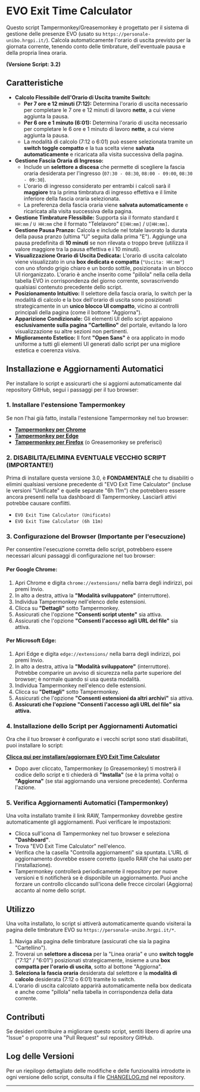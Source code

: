 # EVO Exit Time Calculator

Questo script Tampermonkey/Greasemonkey è progettato per il sistema di gestione delle presenze EVO (usato su `https://personale-unibo.hrgpi.it/`). Calcola automaticamente l'orario di uscita previsto per la giornata corrente, tenendo conto delle timbrature, dell'eventuale pausa e della propria linea oraria.

**(Versione Script: 3.2)**

## Caratteristiche

* **Calcolo Flessibile dell'Orario di Uscita tramite Switch:**
    * **Per 7 ore e 12 minuti (7:12):** Determina l'orario di uscita necessario per completare le 7 ore e 12 minuti di lavoro **nette**, a cui viene aggiunta la pausa.
    * **Per 6 ore e 1 minuto (6:01):** Determina l'orario di uscita necessario per completare le 6 ore e 1 minuto di lavoro **nette**, a cui viene aggiunta la pausa.
    * La modalità di calcolo (7:12 o 6:01) può essere selezionata tramite un **switch toggle compatto** e la tua scelta viene **salvata automaticamente** e ricaricata alla visita successiva della pagina.
* **Gestione Fascia Oraria di Ingresso:**
    * Include un **selettore a discesa** che permette di scegliere la fascia oraria desiderata per l'ingresso (`07:30 - 08:30`, `08:00 - 09:00`, `08:30 - 09:30`).
    * L'orario di ingresso considerato per entrambi i calcoli sarà il **maggiore** tra la prima timbratura di ingresso effettiva e il limite inferiore della fascia oraria selezionata.
    * La preferenza della fascia oraria viene **salvata automaticamente** e ricaricata alla visita successiva della pagina.
* **Gestione Timbrature Flessibile:** Supporta sia il formato standard `E HH:mm` / `U HH:mm` che il formato "Telelavoro" `E[HH:mm]` / `U[HH:mm]`.
* **Gestione Pausa Pranzo:** Calcola e include nel totale lavorato la durata della pausa pranzo (ultima "U" seguita dalla prima "E"). Aggiunge una pausa predefinita di **10 minuti** se non rilevata o troppo breve (utilizza il valore maggiore tra la pausa effettiva e i 10 minuti).
* **Visualizzazione Orario di Uscita Dedicata:** L'orario di uscita calcolato viene visualizzato in una **box dedicata e compatta** (`"Uscita: HH:mm"`) con uno sfondo grigio chiaro e un bordo sottile, posizionata in un blocco UI riorganizzato. L'orario è anche inserito come "pillola" nella cella della tabella EVO in corrispondenza del giorno corrente, sovrascrivendo qualsiasi contenuto precedente dello script.
* **Posizionamento Intuitivo:** Il selettore della fascia oraria, lo switch per la modalità di calcolo e la box dell'orario di uscita sono posizionati strategicamente in un **unico blocco UI compatto**, vicino ai controlli principali della pagina (come il bottone "Aggiorna").
* **Apparizione Condizionale:** Gli elementi UI dello script appaiono **esclusivamente sulla pagina "Cartellino"** del portale, evitando la loro visualizzazione su altre sezioni non pertinenti.
* **Miglioramento Estetico:** Il font **"Open Sans"** è ora applicato in modo uniforme a tutti gli elementi UI generati dallo script per una migliore estetica e coerenza visiva.

## Installazione e Aggiornamenti Automatici

Per installare lo script e assicurarti che si aggiorni automaticamente dal repository GitHub, segui i passaggi per il tuo browser:

### 1. Installare l'estensione Tampermonkey

Se non l'hai già fatto, installa l'estensione Tampermonkey nel tuo browser:

* **[Tampermonkey per Chrome](https://chrome.google.com/webstore/detail/tampermonkey/dhdgffkkebhmkfjojejmpbldmpobfkfo)**
* **[Tampermonkey per Edge](https://microsoftedge.microsoft.com/addons/detail/tampermonkey/iikmkjmpbldmmepgdkmfapfmccmocdkf)**
* **[Tampermonkey per Firefox](https://addons.mozilla.org/it/firefox/addon/tampermonkey/)** (o Greasemonkey se preferisci)

### 2. **DISABILITA/ELIMINA EVENTUALE VECCHIO SCRIPT (IMPORTANTE!)**

Prima di installare questa versione 3.0, è **FONDAMENTALE** che tu disabiliti o elimini qualsiasi versione precedente di "EVO Exit Time Calculator" (incluse le versioni "Unificate" e quelle separate "6h 11m") che potrebbero essere ancora presenti nella tua dashboard di Tampermonkey. Lasciarli attivi potrebbe causare conflitti.

* `EVO Exit Time Calculator (Unificato)`
* `EVO Exit Time Calculator (6h 11m)`

### 3. Configurazione del Browser (Importante per l'esecuzione)

Per consentire l'esecuzione corretta dello script, potrebbero essere necessari alcuni passaggi di configurazione nel tuo browser:

#### Per Google Chrome:

1.  Apri Chrome e digita `chrome://extensions/` nella barra degli indirizzi, poi premi Invio.
2.  In alto a destra, attiva la **"Modalità sviluppatore"** (interruttore).
3.  Individua Tampermonkey nell'elenco delle estensioni.
4.  Clicca su **"Dettagli"** sotto Tampermonkey.
5.  Assicurati che l'opzione **"Consenti script utente"** sia attiva.
6.  Assicurati che l'opzione **"Consenti l'accesso agli URL del file"** sia attiva.

#### Per Microsoft Edge:

1.  Apri Edge e digita `edge://extensions/` nella barra degli indirizzi, poi premi Invio.
2.  In alto a destra, attiva la **"Modalità sviluppatore"** (interruttore). Potrebbe comparire un avviso di sicurezza nella parte superiore del browser; è normale quando si usa questa modalità.
3.  Individua Tampermonkey nell'elenco delle estensioni.
4.  Clicca su **"Dettagli"** sotto Tampermonkey.
5.  Assicurati che l'opzione **"Consenti estensioni da altri archivi"** sia attiva.
6.  **Assicurati che l'opzione "Consenti l'accesso agli URL del file" sia attiva.**

### 4. Installazione dello Script per Aggiornamenti Automatici

Ora che il tuo browser è configurato e i vecchi script sono stati disabilitati, puoi installare lo script:

[**Clicca qui per installare/aggiornare EVO Exit Time Calculator**](https://raw.githubusercontent.com/stefano-salvatore7/evo-exit-time-calc/main/evo-exit-time-calculator.user.js)

* Dopo aver cliccato, Tampermonkey (o Greasemonkey) ti mostrerà il codice dello script e ti chiederà di **"Installa"** (se è la prima volta) o **"Aggiorna"** (se stai aggiornando una versione precedente). Conferma l'azione.

### 5. Verifica Aggiornamenti Automatici (Tampermonkey)

Una volta installato tramite il link RAW, Tampermonkey dovrebbe gestire automaticamente gli aggiornamenti. Puoi verificare le impostazioni:

* Clicca sull'icona di Tampermonkey nel tuo browser e seleziona **"Dashboard"**.
* Trova "EVO Exit Time Calculator" nell'elenco.
* Verifica che la casella "Controlla aggiornamenti" sia spuntata. L'URL di aggiornamento dovrebbe essere corretto (quello RAW che hai usato per l'installazione).
* Tampermonkey controllerà periodicamente il repository per nuove versioni e ti notificherà se è disponibile un aggiornamento. Puoi anche forzare un controllo cliccando sull'icona delle frecce circolari (Aggiorna) accanto al nome dello script.

## Utilizzo

Una volta installato, lo script si attiverà automaticamente quando visiterai la pagina delle timbrature EVO su `https://personale-unibo.hrgpi.it/*`.

1.  Naviga alla pagina delle timbrature (assicurati che sia la pagina "Cartellino").
2.  Troverai un **selettore a discesa** per la "Linea oraria" e uno **switch toggle** ("7:12" / "6:01") posizionati strategicamente, insieme a una **box compatta per l'orario di uscita**, sotto al bottone "Aggiorna".
3.  **Seleziona la fascia oraria** desiderata dal selettore e la **modalità di calcolo** desiderata (7:12 o 6:01) tramite lo switch.
4.  L'orario di uscita calcolato apparirà automaticamente nella box dedicata e anche come "pillola" nella tabella in corrispondenza della data corrente.

## Contributi

Se desideri contribuire a migliorare questo script, sentiti libero di aprire una "Issue" o proporre una "Pull Request" sul repository GitHub.

## Log delle Versioni

Per un riepilogo dettagliato delle modifiche e delle funzionalità introdotte in ogni versione dello script, consulta il file [CHANGELOG.md](CHANGELOG.md) nel repository.

---
